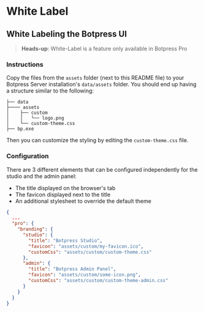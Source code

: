 # White Label

## White Labeling the Botpress UI

> **Heads-up**: White-Label is a feature only available in Botpress Pro

### Instructions

Copy the files from the `assets` folder (next to this README file) to your Botpress Server installation's `data/assets` folder. You should end up having a structure similar to the following:

```
├── data
├──── assets
│    ├── custom
│    │   └── logo.png
│    └── custom-theme.css
├── bp.exe
```

Then you can customize the styling by editing the `custom-theme.css` file.

### Configuration

There are 3 different elements that can be configured independently for the studio and the admin panel:

- The title displayed on the browser's tab
- The favicon displayed next to the title
- An additional stylesheet to override the default theme

```json
{
  ...
  "pro": {
    "branding": {
      "studio": {
        "title": "Botpress Studio",
        "favicon": "assets/custom/my-favicon.ico",
        "customCss": "assets/custom/custom-theme.css"
      },
      "admin": {
        "title": "Botpress Admin Panel",
        "favicon": "assets/custom/some-icon.png",
        "customCss": "assets/custom/custom-theme-admin.css"
      }
    }
  }
}

```
